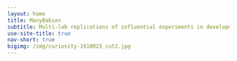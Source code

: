 ```yaml
---
layout: home
title: ManyBabies
subtitle: Multi-lab replications of influential experiments in developmental psychology
use-site-title: true
nav-short: true
bigimg: /img/curiosity-1910023_cut2.jpg
---
```

